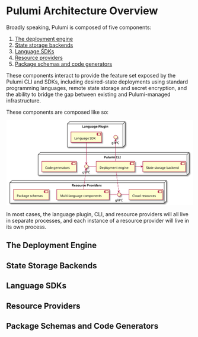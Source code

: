 # Pulumi Architecture Overview

Broadly speaking, Pulumi is composed of five components:

1. [The deployment engine](#the-deployment-engine)
2. [State storage backends](#state-storage-backends)
3. [Language SDKs](#language-sdks)
4. [Resource providers](#resource-providers)
5. [Package schemas and code generators](#package-schemas-and-code-generators)

These components interact to provide the feature set exposed by the Pulumi CLI and SDKs, including desired-state
deployments using standard programming languages, remote state storage and secret encryption, and the ability to bridge
the gap between existing and Pulumi-managed infrastructure.

These components are composed like so:

![Pulumi CLI](./khulnasoft-cli.svg)

In most cases, the language plugin, CLI, and resource providers will all live in separate processes, and each instance
of a resource provider will live in its own process.

## The Deployment Engine

## State Storage Backends

## Language SDKs

## Resource Providers

## Package Schemas and Code Generators
